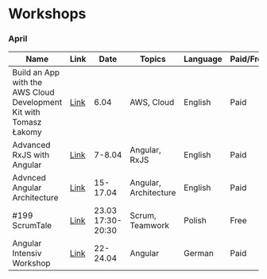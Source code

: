 # Workshops

### April

| Name | Link | Date | Topics | Language | Paid/Free
| --- | --- | --- | --- | --- | --- | 
| Build an App with the AWS Cloud Development Kit with Tomasz Łakomy | [Link](https://ti.to/egghead-live-online-events/build-an-app-with-the-aws-cloud-development-kit-with-tomasz-lakomy-2020-04-06) | 6.04 | AWS, Cloud | English | Paid | 
| Advanced RxJS with Angular | [Link](https://oasisdigital.com/class/rxjs-angular) | 7-8.04 | Angular, RxJS | English | Paid |  
| Advnced Angular Architecture | [Link](https://www.softwarearchitekt.at/termine/advanced-angular-architecture-remote) | 15-17.04 | Angular, Architecture | English | Paid |
|#199 ScrumTale | [Link](https://www.meetup.com/pl-PL/AgileWarsaw/events/266888851/)| 23.03 17:30-20:30 | Scrum, Teamwork | Polish | Free |
| Angular Intensiv Workshop | [Link](https://angular.de/schulungen/angular-intensiv/) | 22-24.04 | Angular | German | Paid |
